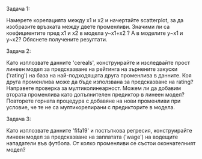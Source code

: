 Задача 1:

Намерете корелацията между х1 и х2 и начертайте scatterplot, за да изобразите връзката между двете променливи. Значими ли са коефициентите пред х1 и х2 в модела y~x1+x2 ? А в моделите y~x1 и y~x2? Обяснете получените резултати.


Задача 2:

Като изплозвате данните 'cereals', конструирайте и изследвайте прост линеен модел за предсказване на рейтинга на зърнените закуски ('rating') на база на най-подходящата друга променлива в данните. Коя друга променлива може да бъде използвана за предсказване на rating? Направете проверка за мултиколинеарност. Можем ли да добавим втората променлива като допълнителен предиктор в линеен модел? Повторете горната процедура с добавяне на нови променливи при условие, че те не са мултикорелирани с предикторите в модела.


Задача 3:

Като изплозвате данните 'fifa19' и постъпкова регресия, конструирайте линеен модел за предсказване на заплатата ('wage') на водещите нападатели във футбола. От колко променливи се състои окончателният модел?

